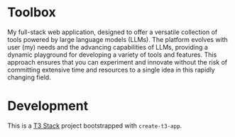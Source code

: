 # Toolbox

My full-stack web application, designed to offer a versatile collection of tools powered by large language models (LLMs). The platform evolves with user (my) needs and the advancing capabilities of LLMs, providing a dynamic playground for developing a variety of tools and features. This approach ensures that you can experiment and innovate without the risk of committing extensive time and resources to a single idea in this rapidly changing field.

# Development

This is a [T3 Stack](https://create.t3.gg/) project bootstrapped with `create-t3-app`.
